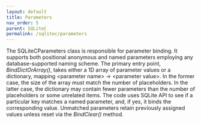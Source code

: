 ```yaml
---
layout: default
title: Parameters
nav_order: 5
parent: SQLiteC
permalink: /sqlitec/parameters
---
```


The SQLiteCParameters class is responsible for parameter binding. It supports both positional anonymous and named parameters employing any database-supported naming scheme. The primary entry point, *BindDictOrArray()*, takes either a 1D array of parameter values or a dictionary, mapping \<parameter name\>&nbsp;&rarr;&nbsp;\<parameter value\>. In the former case, the size of the array must match the number of placeholders. In the latter case, the dictionary may contain fewer parameters than the number of placeholders or some unrelated items. The code uses SQLite API to see if a particular key matches a named parameter, and, if yes, it binds the corresponding value. Unmatched parameters retain previously assigned values unless reset via the *BindClear()* method.
